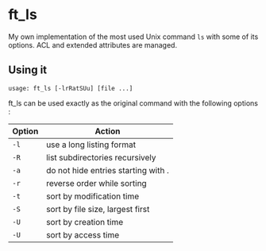 # ft_ls
My own implementation of the most used Unix command `ls` with some of its options.
ACL and extended attributes are managed.

## Using it
```
usage: ft_ls [-lrRatSUu] [file ...]
```
ft_ls can be used exactly as the original command with the following options :

|Option|Action
|-|-|
|`-l`|   use a long listing format
|`-R`|   list subdirectories recursively
|`-a`|   do not hide entries starting with .
|`-r`|   reverse order while sorting
|`-t`|   sort by modification time
|`-S`|   sort by file size, largest first
|`-U`|   sort by creation time
|`-U`|   sort by access time
